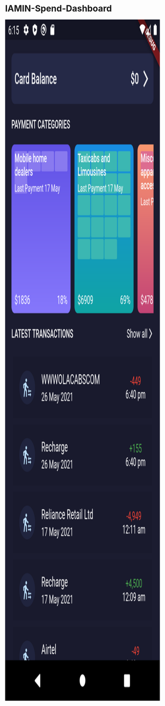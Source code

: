 # IAMIN-Spend-Dashboard

<a href="url"><img src="https://github.com/sarthakkgaikwad/IAMIN-Spend-Dashboard/blob/main/IAMIN.png" align="left" height="2220" width="1080" ></a>
